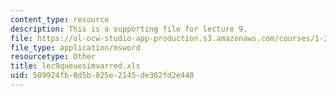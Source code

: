 ```yaml
---
content_type: resource
description: This is a supporting file for lecture 9.
file: https://ol-ocw-studio-app-production.s3.amazonaws.com/courses/1-225j-transportation-flow-systems-fall-2002/509924fb0d5b825e2145de362fd2e440_lec9queuesimvarred.xls
file_type: application/msword
resourcetype: Other
title: lec9queuesimvarred.xls
uid: 509924fb-0d5b-825e-2145-de362fd2e440
---
```

